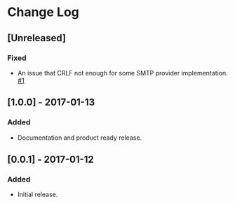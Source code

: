 # Change Log

## [Unreleased]
### Fixed
- An issue that CRLF not enough for some SMTP provider implementation. [#1](https://github.com/onevcat/Hedwig/issues/1)

## [1.0.0] - 2017-01-13
### Added
- Documentation and product ready release.

## [0.0.1] - 2017-01-12
### Added
- Initial release.

